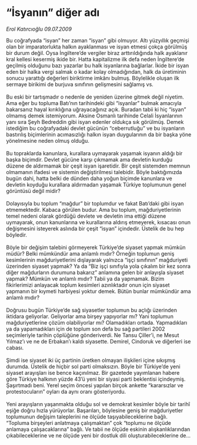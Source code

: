 # “İsyanın” diğer adı

*Erol Katırcıoğlu 09.07.2009*

<div class="taraf_structure_2col_1zq">
<div class="margen_n">



 <p>Bu coğrafyada “isyan” her zaman “isyan” gibi olmuyor. Altı yüzyıllık geçmişi olan bir imparatorlukta halkın ayaklanması ve isyan etmesi çokça görülmüş bir durum değil. Oysa İngiltere’de vergiler biraz arttırıldığında halk ayaklanır kral kellesi kesermiş ikide bir. Hatta kapitalizme ilk defa neden İngiltere’de geçilmiş olduğunu bazı yazarlar bu halk isyanlarına bağlarlar. İkide bir isyan eden bir halka vergi salmak o kadar kolay olmadığından, halk da üretiminin sonucu yarattığı değerleri biriktirme imkânı bulmuş. Böylelikle oluşan ilk sermaye birikimi de burjuva sınıfının gelişmesini sağlamış vs. <br/><br/>Bu eski bir tartışmadır o nedenle de yeniden üzerine gitmek değil niyetim. Ama eğer bu topluma Batı’nın tarihindeki gibi “isyanlar” bulmak amacıyla bakarsanız hayal kırıklığına uğrayacağınız açık. Buradan tabii ki hiç “isyan” olmamış demek istemiyorum. Aksine Osmanlı tarihinde Celali İsyanlarının yanı sıra Şeyh Bedreddin gibi isyan edenler oldukça sık görülmüş. Demek istediğim bu coğrafyadaki devlet gücünün “ceberrutluğu” ve bu isyanların bastırılış biçimlerinin acımasızlığı halkın isyan duygularının da bir başka yöne yönelmesine neden olmuş olduğu. <br/><br/>Bu topraklarda kanunlara, kurallara uymayarak yaşamak isyanın aldığı bir başka biçimdir. Devlet gücüne karşı çıkmamak ama devletin kurduğu düzene de aldırmamak bir çeşit isyan işaretidir. Bir çeşit sistemden memnun olmamanın ifadesi ve sistemin değiştirilmesi talebidir. Böyle baktığımızda bugün dahi, hatta belki de dünden daha yoğun biçimde kanunlara ve devletin koyduğu kurallara aldırmadan yaşamak Türkiye toplumunun genel görüntüsü değil midir? <br/><br/>Dolayısıyla bu toplum “mağdur” bir toplumdur ve fakat Batı’daki gibi isyan etmemektedir. Kabaca görülen budur. Ama bu toplum, mağduriyetlerinin temel nedeni olarak gördüğü devlete ve devletin ima ettiği düzene uymayarak, onun kanunlarına ve kurallarına aldırış etmeyerek, kısacası onun değişmesini isteyerek aslında bir çeşit “isyan” içindedir. Üstelik de bu hep böyledir. <br/><br/>Böyle bir değişim talebini görmeyerek Türkiye’de siyaset yapmak mümkün müdür? Belki mümkündür ama anlamlı mıdır? Örneğin toplumun geniş kesimlerinin mağduriyetlerini dışlayarak yalnızca “işçi sınıfının” mağduriyeti üzerinden siyaset yapmak? Ya da “Biz işçi sınıfıyla yola çıkalım bir kez sonra diğer mağdurların durumuna bakarız” anlamına gelen bir anlayışla siyaset yapmak? Mümkün ve anlamlı mıdır? Tabii ya da yapmamak. Bizim fikirlerimizi anlayacak toplum kesimleri azınlıktadır onun için siyaset yapmanın bir kıymeti harbiyesi yoktur demek. Bütün bunlar mümkündür ama anlamlı mıdır? <br/><br/>Doğrusu bugün Türkiye’de sağ siyasetler toplumun bu açlığı üzerinden iktidara geliyorlar. Geliyorlar ama birşey yapıyorlar mı? Yani toplumun mağduriyetlerine çözüm olabiliyorlar mı? Olamadıkları ortada. Yapmadıkları ya da yapamadıkları için de toplum son defa bu sağ partileri 2002 seçimleriyle tarihin çöplüğüne gönderiverdi. Ne Tansu Çiller’i, ne Mesut Yılmaz’ı ve ne de Erbakan’ı kaldı siyasette. Demirel, Cindoruk ve diğerleri ise cabası. <br/><br/>Şimdi ise siyaset iki üç partinin üretken olmayan ilişkileri içine sıkışmış durumda. Üstelik de hiçbir sol parti olmaksızın. Böyle bir Türkiye’de yeni siyaset arayışları ise bence kaçınılmaz. Bir gazetede yayımlanan habere göre Türkiye halkının yüzde 43’ü yeni bir siyasi parti beklentisi içindeymiş. Şaşırtmadı beni. Yerel seçim öncesi yapılan birçok ankette “kararsızlar ve protestocuların” oyları da aynı oranı gösteriyordu. <br/><br/>Yeni arayışların yaşanmakta olduğu sol ve demokrat kesimler böyle bir tarihî eşiğe doğru hızla yürüyorlar. Başarıları, böylesine geniş bir mağduriyetler toplumunun değişim taleplerini ne ölçüde taşıyabileceklerine bağlı. “Topluma birşeyleri anlatmaya çalışmaktan” çok “toplumu ne ölçüde anlamaya çalışacaklarına” bağlı. Ve tabii ne ölçüde eskinin alışkanlıklarından çıkabileceklerine ve ne ölçüde yeni bir dostluk dili oluşturabileceklerine de...</p>
<br/>
<br/>
<br/>



<br/>


<div id="taraf_not">
</div>

</div>


</div>
